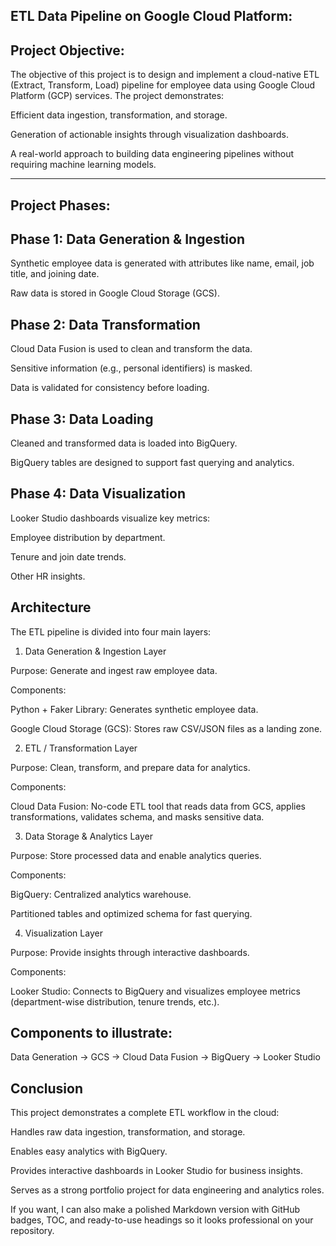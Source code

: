 ETL Data Pipeline on Google Cloud Platform:
---------------------------------------------------------------
Project Objective:
------------------
The objective of this project is to design and implement a cloud-native ETL (Extract, Transform, Load) pipeline for employee data using Google Cloud Platform (GCP) services. The project demonstrates:

Efficient data ingestion, transformation, and storage.

Generation of actionable insights through visualization dashboards.

A real-world approach to building data engineering pipelines without requiring machine learning models.


----------------------------------------------------------------------
Project Phases:
----------------------------------------------------------------------
Phase 1: Data Generation & Ingestion
----
Synthetic employee data is generated with attributes like name, email, job title, and joining date.

Raw data is stored in Google Cloud Storage (GCS).

Phase 2: Data Transformation
----
Cloud Data Fusion is used to clean and transform the data.

Sensitive information (e.g., personal identifiers) is masked.

Data is validated for consistency before loading.

Phase 3: Data Loading
---
Cleaned and transformed data is loaded into BigQuery.

BigQuery tables are designed to support fast querying and analytics.

Phase 4: Data Visualization
---
Looker Studio dashboards visualize key metrics:

Employee distribution by department.

Tenure and join date trends.

Other HR insights.

Architecture
--------------------------------------------------------
The ETL pipeline is divided into four main layers:

1. Data Generation & Ingestion Layer

Purpose: Generate and ingest raw employee data.

Components:

Python + Faker Library: Generates synthetic employee data.

Google Cloud Storage (GCS): Stores raw CSV/JSON files as a landing zone.

2. ETL / Transformation Layer

Purpose: Clean, transform, and prepare data for analytics.

Components:

Cloud Data Fusion: No-code ETL tool that reads data from GCS, applies transformations, validates schema, and masks sensitive data.

3. Data Storage & Analytics Layer

Purpose: Store processed data and enable analytics queries.

Components:

BigQuery: Centralized analytics warehouse.

Partitioned tables and optimized schema for fast querying.

4. Visualization Layer

Purpose: Provide insights through interactive dashboards.

Components:

Looker Studio: Connects to BigQuery and visualizes employee metrics (department-wise distribution, tenure trends, etc.).

Components to illustrate:
----------------------------------------------------------
Data Generation → GCS → Cloud Data Fusion → BigQuery → Looker Studio

Conclusion
-----------------------------------------------------------
This project demonstrates a complete ETL workflow in the cloud:

Handles raw data ingestion, transformation, and storage.

Enables easy analytics with BigQuery.

Provides interactive dashboards in Looker Studio for business insights.

Serves as a strong portfolio project for data engineering and analytics roles.

If you want, I can also make a polished Markdown version with GitHub badges, TOC, and ready-to-use headings so it looks professional on your repository.
